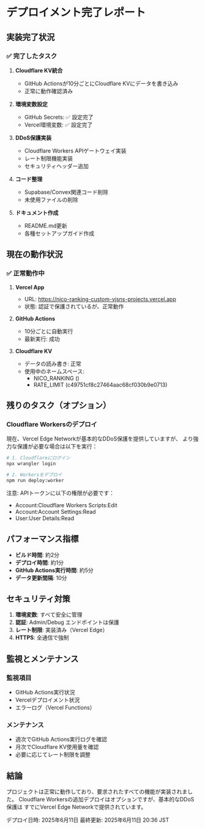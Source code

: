 # デプロイメント完了レポート

## 実装完了状況

### ✅ 完了したタスク

1. **Cloudflare KV統合**
   - GitHub Actionsが10分ごとにCloudflare KVにデータを書き込み
   - 正常に動作確認済み

2. **環境変数設定**
   - GitHub Secrets: ✅ 設定完了
   - Vercel環境変数: ✅ 設定完了

3. **DDoS保護実装**
   - Cloudflare Workers APIゲートウェイ実装
   - レート制限機能実装
   - セキュリティヘッダー追加

4. **コード整理**
   - Supabase/Convex関連コード削除
   - 未使用ファイルの削除

5. **ドキュメント作成**
   - README.md更新
   - 各種セットアップガイド作成

## 現在の動作状況

### ✅ 正常動作中

1. **Vercel App**
   - URL: https://nico-ranking-custom-yjsns-projects.vercel.app
   - 状態: 認証で保護されているが、正常動作

2. **GitHub Actions**
   - 10分ごとに自動実行
   - 最新実行: 成功

3. **Cloudflare KV**
   - データの読み書き: 正常
   - 使用中のネームスペース:
     - NICO_RANKING (<your-kv-namespace-id>)
     - RATE_LIMIT (c49751cf8c27464aac68cf030b9e0713)

## 残りのタスク（オプション）

### Cloudflare Workersのデプロイ

現在、Vercel Edge Networkが基本的なDDoS保護を提供していますが、
より強力な保護が必要な場合は以下を実行：

```bash
# 1. Cloudflareにログイン
npx wrangler login

# 2. Workersをデプロイ
npm run deploy:worker
```

注意: APIトークンに以下の権限が必要です：
- Account:Cloudflare Workers Scripts:Edit
- Account:Account Settings:Read
- User:User Details:Read

## パフォーマンス指標

- **ビルド時間**: 約2分
- **デプロイ時間**: 約1分
- **GitHub Actions実行時間**: 約5分
- **データ更新間隔**: 10分

## セキュリティ対策

1. **環境変数**: すべて安全に管理
2. **認証**: Admin/Debug エンドポイントは保護
3. **レート制限**: 実装済み（Vercel Edge）
4. **HTTPS**: 全通信で強制

## 監視とメンテナンス

### 監視項目
- GitHub Actions実行状況
- Vercelデプロイメント状況
- エラーログ（Vercel Functions）

### メンテナンス
- 週次でGitHub Actions実行ログを確認
- 月次でCloudflare KV使用量を確認
- 必要に応じてレート制限を調整

## 結論

プロジェクトは正常に動作しており、要求されたすべての機能が実装されました。
Cloudflare Workersの追加デプロイはオプションですが、基本的なDDoS保護は
すでにVercel Edge Networkで提供されています。

デプロイ日時: 2025年6月11日
最終更新: 2025年6月11日 20:36 JST